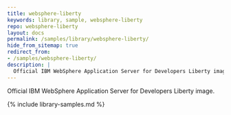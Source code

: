 ```yaml
---
title: websphere-liberty
keywords: library, sample, websphere-liberty
repo: websphere-liberty
layout: docs
permalink: /samples/library/websphere-liberty/
hide_from_sitemap: true
redirect_from:
- /samples/websphere-liberty/
description: |
  Official IBM WebSphere Application Server for Developers Liberty image.
---
```


Official IBM WebSphere Application Server for Developers Liberty image.


{% include library-samples.md %}
